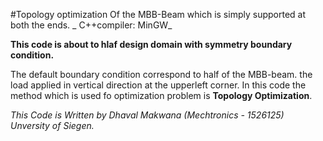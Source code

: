 #Topology optimization Of the MBB-Beam which is simply supported at both the ends.
_ C++compiler: MinGW_

**This code is about to hlaf design domain with symmetry boundary condition.** 

The default boundary condition correspond to half of the MBB-beam. the load applied in vertical direction at the upperleft corner.
In this code the method which is used fo optimization problem is **Topology Optimization**.

_This Code is Written by Dhaval Makwana (Mechtronics - 1526125) Unversity of Siegen._

